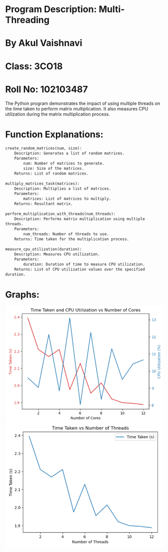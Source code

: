 # Program Description: Multi-Threading
# By Akul Vaishnavi
# Class: 3CO18
# Roll No: 102103487

The Python program demonstrates the impact of using multiple threads on the time taken to perform matrix multiplication. It also measures CPU utilization during the matrix multiplication process.

# Function Explanations:

    create_random_matrices(num, size):
        Description: Generates a list of random matrices.
        Parameters:
            num: Number of matrices to generate.
            size: Size of the matrices.
        Returns: List of random matrices.

    multiply_matrices_task(matrices):
        Description: Multiplies a list of matrices.
        Parameters:
            matrices: List of matrices to multiply.
        Returns: Resultant matrix.

    perform_multiplication_with_threads(num_threads):
        Description: Performs matrix multiplication using multiple threads.
        Parameters:
            num_threads: Number of threads to use.
        Returns: Time taken for the multiplication process.

    measure_cpu_utilization(duration):
        Description: Measures CPU utilization.
        Parameters:
            duration: Duration of time to measure CPU utilization.
        Returns: List of CPU utilization values over the specified duration.

# Graphs:

<img width="586" alt="Graph Thread vs Time Taken" src="https://github.com/akulvaishnavi/Assignment_Multi_Threading_102103487/blob/main/CPU.png">
<img width="586" alt="Graph Thread vs Time Taken" src="https://github.com/akulvaishnavi/Assignment_Multi_Threading_102103487/blob/main/Time Taken_vs_No of Threads.png">
